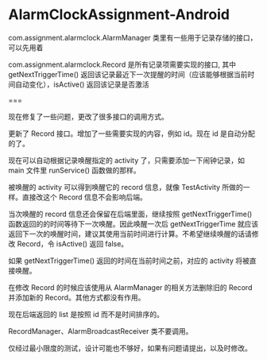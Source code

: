 # AlarmClockAssignment-Android

com.assignment.alarmclock.AlarmManager 类里有一些用于记录存储的接口，可以先用着

com.assignment.alarmclock.Record 是所有记录项需要实现的接口, 其中 getNextTriggerTime() 返回该记录最近下一次提醒的时间（应该能够根据当前时间自动变化），isActive() 返回该记录是否激活

===

现在修复了一些问题，更改了很多接口的调用方式。

更新了 Record 接口。增加了一些需要实现的内容，例如 id。现在 id 是自动分配的了。

现在可以自动根据记录唤醒指定的 activity 了，只需要添加一下闹钟记录，如 main 文件里 runService() 函数做的那样。

被唤醒的 activity 可以得到唤醒它的 record 信息，就像 TestActivity 所做的一样。直接改这个 Record 信息不会影响后端。

当次唤醒的 record 信息还会保留在后端里面，继续按照 getNextTriggerTime() 函数返回的的时间等待下一次唤醒。因此唤醒一次后 getNextTriggerTime 就应该返回下一次的唤醒时间，建议其使用当前时间进行计算。不希望继续唤醒的话请修改 Record，令 isActive() 返回 false。

如果 getNextTriggerTime() 返回的时间在当前时间之前，对应的 activity 将被直接唤醒。

在修改 Record 的时候应该使用从 AlarmManager 的相关方法删除旧的 Record 并添加新的 Record。其他方式都没有作用。

现在后端返回的 list 是按照 id 而不是时间排序的。

RecordManager、AlarmBroadcastReceiver 类不要调用。

仅经过最小限度的测试，设计可能也不够好，如果有问题请提出，以及时修改。
